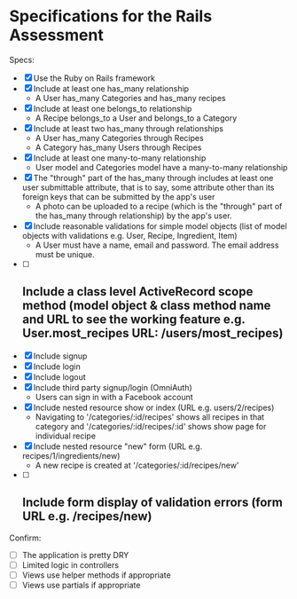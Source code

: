 # Specifications for the Rails Assessment

Specs:
- [x] Use the Ruby on Rails framework
- [x] Include at least one has_many relationship 
  - A User has_many Categories and has_many recipes
- [x] Include at least one belongs_to relationship 
  - A Recipe belongs_to a User and belongs_to a Category
- [x] Include at least two has_many through relationships 
  - A User has_many Categories through Recipes
  - A Category has_many Users through Recipes
- [x] Include at least one many-to-many relationship 
  - User model and Categories model have a many-to-many relationship
- [x] The "through" part of the has_many through includes at least one user submittable attribute, that is to say, some attribute other than its foreign keys that can be submitted by the app's user
  - A photo can be uploaded to a recipe (which is the "through" part of the has_many through relationship) by the app's user.
- [x] Include reasonable validations for simple model objects (list of model objects with validations e.g. User, Recipe, Ingredient, Item)
  - A User must have a name, email and password. The email address must be unique.
- [ ] Include a class level ActiveRecord scope method (model object & class method name and URL to see the working feature e.g. User.most_recipes URL: /users/most_recipes)
  - 
- [x] Include signup 
- [x] Include login 
- [x] Include logout 
- [x] Include third party signup/login (OmniAuth)
  - Users can sign in with a Facebook account
- [x] Include nested resource show or index (URL e.g. users/2/recipes)
  - Navigating to '/categories/:id/recipes' shows all recipes in that category and '/categories/:id/recipes/:id' shows show page for individual recipe
- [x] Include nested resource "new" form (URL e.g. recipes/1/ingredients/new)
  - A new recipe is created at '/categories/:id/recipes/new'
- [ ] Include form display of validation errors (form URL e.g. /recipes/new)
  - 

Confirm:
- [ ] The application is pretty DRY
- [ ] Limited logic in controllers
- [ ] Views use helper methods if appropriate
- [ ] Views use partials if appropriate
